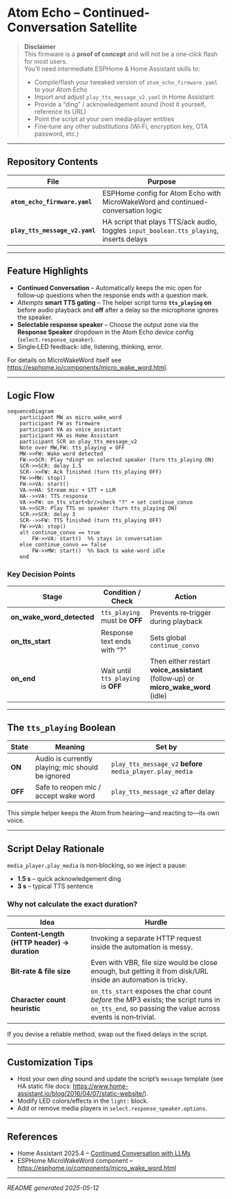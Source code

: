 
# Atom Echo – Continued-Conversation Satellite

> **Disclaimer**  
> This firmware is a **proof of concept** and will not be a one‑click flash for most users.  
> You’ll need intermediate ESPHome & Home Assistant skills to:
> * Compile/flash your tweaked version of `atom_echo_firmware.yaml` to your Atom Echo  
> * Import and adjust `play_tts_message_v2.yaml` in Home Assistant  
> * Provide a “ding” / acknowledgement sound (host it yourself, reference its URL)  
> * Point the script at your own media‑player entities  
> * Fine‑tune any other substitutions (Wi‑Fi, encryption key, OTA password, etc.)

---

## Repository Contents

| File | Purpose |
|------|---------|
| **`atom_echo_firmware.yaml`** | ESPHome config for Atom Echo with MicroWakeWord and continued-conversation logic |
| **`play_tts_message_v2.yaml`** | HA script that plays TTS/ack audio, toggles `input_boolean.tts_playing`, inserts delays |

---

## Feature Highlights

* **Continued Conversation** – Automatically keeps the mic open for follow‑up questions when the response ends with a question mark.  
* *Attempts* **smart TTS gating** – The helper script turns **`tts_playing` on** before audio playback and **off** after a delay so the microphone ignores the speaker.  
* **Selectable response speaker** – Choose the output zone via the **Response Speaker** dropdown in the Atom Echo *device* config (`select.response_speaker`).  
* Single‑LED feedback: idle, listening, thinking, error.

For details on MicroWakeWord itself see <https://esphome.io/components/micro_wake_word.html>.

---

## Logic Flow

```mermaid
sequenceDiagram
    participant MW as micro_wake_word
    participant FW as firmware
    participant VA as voice_assistant
    participant HA as Home Assistant
    participant SCR as play_tts_message_v2
    Note over MW,FW: tts_playing = OFF
    MW->>FW: Wake word detected
    FW->>SCR: Play *ding* on selected speaker (turn tts_playing ON)
    SCR->>SCR: delay 1.5
    SCR-->>FW: Ack finished (turn tts_playing OFF)
    FW->>MW: stop()
    FW->>VA: start()
    VA->>HA: Stream mic ➜ STT ➜ LLM
    HA-->>VA: TTS response
    VA->>FW: on_tts_start<br/>check "?" ➜ set continue_convo
    VA->>SCR: Play TTS on speaker (turn tts_playing ON)
    SCR->>SCR: delay 3
    SCR-->>FW: TTS finished (turn tts_playing OFF)
    FW->>VA: stop()
    alt continue_convo == true
        FW->>VA: start()  %% stays in conversation
    else continue_convo == false
        FW->>MW: start()  %% back to wake‑word idle
    end
```

### Key Decision Points

| Stage | Condition / Check | Action |
|-------|------------------|--------|
| **on_wake_word_detected** | `tts_playing` must be **OFF** | Prevents re‑trigger during playback |
| **on_tts_start** | Response text ends with “?” | Sets global `continue_convo` |
| **on_end** | Wait until `tts_playing` is **OFF** | Then either restart **voice_assistant** (follow‑up) or **micro_wake_word** (idle) |

---

## The `tts_playing` Boolean

| State | Meaning | Set by |
|-------|---------|--------|
| **ON**  | Audio is currently playing; mic should be ignored | `play_tts_message_v2` **before** `media_player.play_media` |
| **OFF** | Safe to reopen mic / accept wake word | `play_tts_message_v2` after delay |

This simple helper keeps the Atom from hearing—and reacting to—its own voice.

---

## Script Delay Rationale

`media_player.play_media` is non‑blocking, so we inject a pause:

* **1.5 s** – quick acknowledgement ding  
* **3 s** – typical TTS sentence  

### Why not calculate the exact duration?

| Idea | Hurdle |
|------|--------|
| **Content‑Length (HTTP header) → duration** | Invoking a separate HTTP request inside the automation is messy. |
| **Bit‑rate & file size** | Even with VBR, file size would be close enough, but getting it from disk/URL inside an automation is tricky. |
| **Character count heuristic** | `on_tts_start` exposes the char count *before* the MP3 exists; the script runs in `on_tts_end`, so passing the value across events is non‑trivial. |

If you devise a reliable method, swap out the fixed delays in the script.

---

## Customization Tips

* Host your own *ding* sound and update the script’s `message` template (see HA static file docs: <https://www.home-assistant.io/blog/2016/04/07/static-website/>).  
* Modify LED colors/effects in the `light:` block.  
* Add or remove media players in `select.response_speaker.options`.  

---

## References

* Home Assistant 2025.4 – [Continued Conversation with LLMs](https://www.home-assistant.io/blog/2025/04/02/release-20254/#continued-conversation-with-llms)  
* ESPHome MicroWakeWord component – <https://esphome.io/components/micro_wake_word.html>

---

*README generated 2025-05-12*
